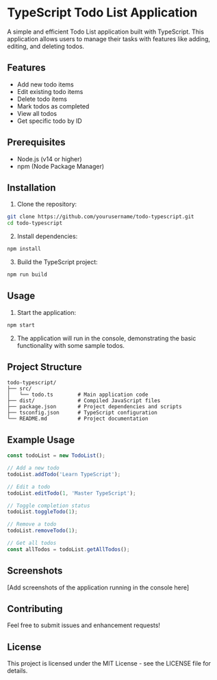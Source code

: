 # TypeScript Todo List Application

A simple and efficient Todo List application built with TypeScript. This application allows users to manage their tasks with features like adding, editing, and deleting todos.

## Features

- Add new todo items
- Edit existing todo items
- Delete todo items
- Mark todos as completed
- View all todos
- Get specific todo by ID

## Prerequisites

- Node.js (v14 or higher)
- npm (Node Package Manager)

## Installation

1. Clone the repository:

```bash
git clone https://github.com/yourusername/todo-typescript.git
cd todo-typescript
```

2. Install dependencies:

```bash
npm install
```

3. Build the TypeScript project:

```bash
npm run build
```

## Usage

1. Start the application:

```bash
npm start
```

2. The application will run in the console, demonstrating the basic functionality with some sample todos.

## Project Structure

```
todo-typescript/
├── src/
│   └── todo.ts        # Main application code
├── dist/              # Compiled JavaScript files
├── package.json       # Project dependencies and scripts
├── tsconfig.json      # TypeScript configuration
└── README.md          # Project documentation
```

## Example Usage

```typescript
const todoList = new TodoList();

// Add a new todo
todoList.addTodo('Learn TypeScript');

// Edit a todo
todoList.editTodo(1, 'Master TypeScript');

// Toggle completion status
todoList.toggleTodo(1);

// Remove a todo
todoList.removeTodo(1);

// Get all todos
const allTodos = todoList.getAllTodos();
```

## Screenshots

[Add screenshots of the application running in the console here]

## Contributing

Feel free to submit issues and enhancement requests!

## License

This project is licensed under the MIT License - see the LICENSE file for details.

